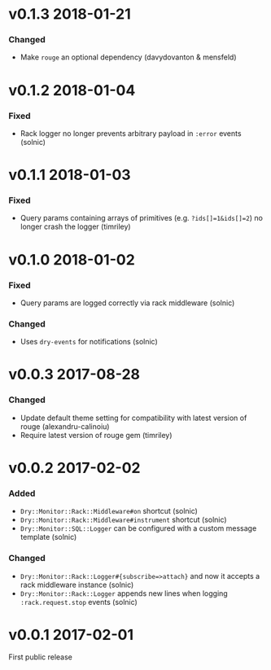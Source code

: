 # v0.1.3 2018-01-21

### Changed

* Make `rouge` an optional dependency (davydovanton & mensfeld)

# v0.1.2 2018-01-04

### Fixed

* Rack logger no longer prevents arbitrary payload in `:error` events (solnic)

# v0.1.1 2018-01-03

### Fixed

* Query params containing arrays of primitives (e.g. `?ids[]=1&ids[]=2`) no longer crash the logger (timriley)

# v0.1.0 2018-01-02

### Fixed

* Query params are logged correctly via rack middleware (solnic)

### Changed

* Uses `dry-events` for notifications (solnic)

# v0.0.3 2017-08-28

### Changed

* Update default theme setting for compatibility with latest version of rouge (alexandru-calinoiu)
* Require latest version of rouge gem (timriley)

# v0.0.2 2017-02-02

### Added

* `Dry::Monitor::Rack::Middleware#on` shortcut (solnic)
* `Dry::Monitor::Rack::Middleware#instrument` shortcut (solnic)
* `Dry::Monitor::SQL::Logger` can be configured with a custom message template (solnic)

### Changed

* `Dry::Monitor::Rack::Logger#{subscribe=>attach}` and now it accepts a rack middleware instance (solnic)
* `Dry::Monitor::Rack::Logger` appends new lines when logging `:rack.request.stop` events (solnic)

# v0.0.1 2017-02-01

First public release
